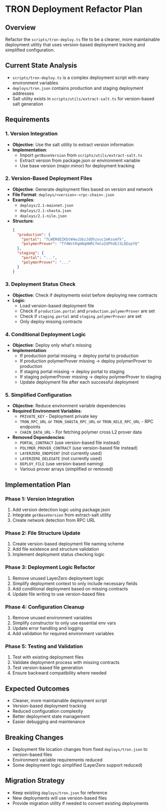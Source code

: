 # TRON Deployment Refactor Plan

## Overview

Refactor the `scripts/tron-deploy.ts` file to be a cleaner, more maintainable deployment utility that uses version-based deployment tracking and simplified configuration.

## Current State Analysis

- `scripts/tron-deploy.ts` is a complex deployment script with many environment variables
- `deploys/tron.json` contains production and staging deployment addresses
- Salt utility exists in `scripts/utils/extract-salt.ts` for version-based salt generation

## Requirements

### 1. Version Integration

- **Objective**: Use the salt utility to extract version information
- **Implementation**:
  - Import `getBaseVersion` from `scripts/utils/extract-salt.ts`
  - Extract version from package.json or environment variable
  - Use base version (major.minor) for deployment tracking

### 2. Version-Based Deployment Files

- **Objective**: Generate deployment files based on version and network
- **File Format**: `deploys/<version>-<rpc-chain>.json`
- **Examples**:
  - `deploys/2.1-mainnet.json`
  - `deploys/2.1-shasta.json`
  - `deploys/2.1-nile.json`
- **Structure**:
  ```json
  {
    "production": {
      "portal": "TLWEMdEZKbtW4wibbzJdDhzxuc1mKsomfk",
      "polymerProver": "TY4WstRqmNqHWRCfmCoZdPhdEJ3LQEopYQ"
    },
    "staging": {
      "portal": "...",
      "polymerProver": "..."
    }
  }
  ```

### 3. Deployment Status Check

- **Objective**: Check if deployments exist before deploying new contracts
- **Logic**:
  - Load version-based deployment file
  - Check if `production.portal` and `production.polymerProver` are set
  - Check if `staging.portal` and `staging.polymerProver` are set
  - Only deploy missing contracts

### 4. Conditional Deployment Logic

- **Objective**: Deploy only what's missing
- **Implementation**:
  - If production portal missing → deploy portal to production
  - If production polymerProver missing → deploy polymerProver to production
  - If staging portal missing → deploy portal to staging
  - If staging polymerProver missing → deploy polymerProver to staging
  - Update deployment file after each successful deployment

### 5. Simplified Configuration

- **Objective**: Reduce environment variable dependencies
- **Required Environment Variables**:
  - `PRIVATE_KEY` - Deployment private key
  - `TRON_RPC_URL` or `TRON_SHASTA_RPC_URL` or `TRON_NILE_RPC_URL` - RPC endpoints
  - `CHAIN_DATA_URL` - For fetching polymer cross L2 prover data
- **Removed Dependencies**:
  - `PORTAL_CONTRACT` (use version-based file instead)
  - `POLYMER_PROVER_CONTRACT` (use version-based file instead)
  - `LAYERZERO_ENDPOINT` (not currently used)
  - `LAYERZERO_DELEGATE` (not currently used)
  - `DEPLOY_FILE` (use version-based naming)
  - Various prover arrays (simplified or removed)

## Implementation Plan

### Phase 1: Version Integration

1. Add version detection logic using package.json
2. Integrate `getBaseVersion` from extract-salt utility
3. Create network detection from RPC URL

### Phase 2: File Structure Update

1. Create version-based deployment file naming scheme
2. Add file existence and structure validation
3. Implement deployment status checking logic

### Phase 3: Deployment Logic Refactor

1. Remove unused LayerZero deployment logic
2. Simplify deployment context to only include necessary fields
3. Add conditional deployment based on missing contracts
4. Update file writing to use version-based files

### Phase 4: Configuration Cleanup

1. Remove unused environment variables
2. Simplify constructor to only use essential env vars
3. Update error handling and logging
4. Add validation for required environment variables

### Phase 5: Testing and Validation

1. Test with existing deployment files
2. Validate deployment process with missing contracts
3. Test version-based file generation
4. Ensure backward compatibility where needed

## Expected Outcomes

- Cleaner, more maintainable deployment script
- Version-based deployment tracking
- Reduced configuration complexity
- Better deployment state management
- Easier debugging and maintenance

## Breaking Changes

- Deployment file location changes from fixed `deploys/tron.json` to version-based files
- Environment variable requirements reduced
- Some deployment logic simplified (LayerZero support reduced)

## Migration Strategy

- Keep existing `deploys/tron.json` for reference
- New deployments will use version-based files
- Provide migration utility if needed to convert existing deployments

